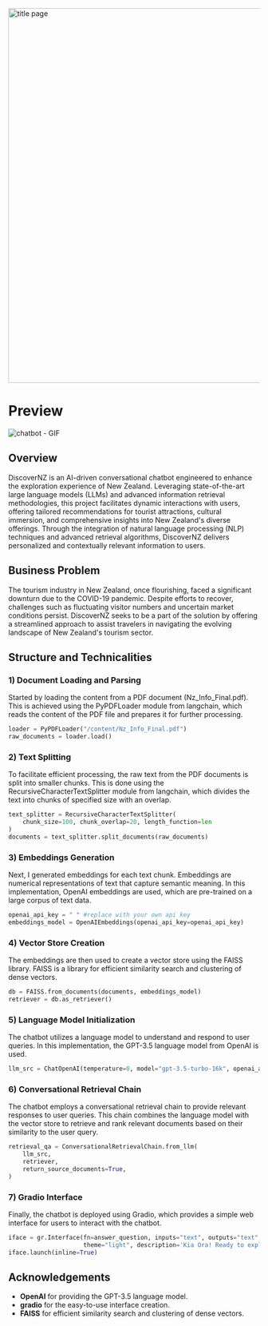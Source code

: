<img width="750" alt="title page" src="https://github.com/saimaansi13/DiscoverNZ-Chatbot-with-RAG-based-Retrieval/assets/125540201/b93b6f01-fc46-41e0-9e71-a3ab4f53eb98">


# Preview
![chatbot - GIF](https://github.com/saimaansi13/DiscoverNZ-Chatbot-with-RAG-based-Retrieval/assets/125540201/45fa51c7-a3be-4766-8cb5-2baf09d68ddb)

## Overview
DiscoverNZ is an AI-driven conversational chatbot engineered to enhance the exploration experience of New Zealand. Leveraging state-of-the-art large language models (LLMs) and advanced information retrieval methodologies, this project facilitates dynamic interactions with users, offering tailored recommendations for tourist attractions, cultural immersion, and comprehensive insights into New Zealand's diverse offerings. Through the integration of natural language processing (NLP) techniques and advanced retrieval algorithms, DiscoverNZ delivers personalized and contextually relevant information to users.

## Business Problem 
The tourism industry in New Zealand, once flourishing, faced a significant downturn due to the COVID-19 pandemic. Despite efforts to recover, challenges such as fluctuating visitor numbers and uncertain market conditions persist. DiscoverNZ seeks to be a part of the solution by offering a streamlined approach to assist travelers in navigating the evolving landscape of New Zealand's tourism sector.


## Structure and Technicalities
### 1) Document Loading and Parsing 
Started by loading the content from a PDF document (Nz_Info_Final.pdf). This is achieved using the PyPDFLoader module from langchain, which reads the content of the PDF file and prepares it for further processing.
```python
loader = PyPDFLoader("/content/Nz_Info_Final.pdf")
raw_documents = loader.load()
```
### 2) Text Splitting 
To facilitate efficient processing, the raw text from the PDF documents is split into smaller chunks. This is done using the RecursiveCharacterTextSplitter module from langchain, which divides the text into chunks of specified size with an overlap.
```python
text_splitter = RecursiveCharacterTextSplitter(
    chunk_size=100, chunk_overlap=20, length_function=len
)
documents = text_splitter.split_documents(raw_documents)
```
### 3) Embeddings Generation
Next, I generated embeddings for each text chunk. Embeddings are numerical representations of text that capture semantic meaning. In this implementation, OpenAI embeddings are used, which are pre-trained on a large corpus of text data.
```python
openai_api_key = " " #replace with your own api key
embeddings_model = OpenAIEmbeddings(openai_api_key=openai_api_key)
```
### 4) Vector Store Creation
The embeddings are then used to create a vector store using the FAISS library. FAISS is a library for efficient similarity search and clustering of dense vectors.
```python
db = FAISS.from_documents(documents, embeddings_model)
retriever = db.as_retriever()
```
### 5) Language Model Initialization
The chatbot utilizes a language model to understand and respond to user queries. In this implementation, the GPT-3.5 language model from OpenAI is used.
```python
llm_src = ChatOpenAI(temperature=0, model="gpt-3.5-turbo-16k", openai_api_key=openai_api_key)
```
### 6) Conversational Retrieval Chain
The chatbot employs a conversational retrieval chain to provide relevant responses to user queries. This chain combines the language model with the vector store to retrieve and rank relevant documents based on their similarity to the user query.
```python
retrieval_qa = ConversationalRetrievalChain.from_llm(
    llm_src,
    retriever,
    return_source_documents=True,
)
```
### 7) Gradio Interface 
Finally, the chatbot is deployed using Gradio, which provides a simple web interface for users to interact with the chatbot.
```python
iface = gr.Interface(fn=answer_question, inputs="text", outputs="text", title="DiscoverNZ",
                     theme="light", description='Kia Ora! Ready to explore New Zealand?')
iface.launch(inline=True)
```

## Acknowledgements
- **OpenAI** for providing the GPT-3.5 language model.
- **gradio** for the easy-to-use interface creation.
- **FAISS** for efficient similarity search and clustering of dense vectors.

